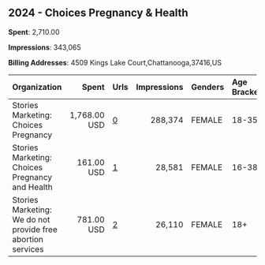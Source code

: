 ## 2024 - Choices Pregnancy & Health 
**Spent**: 2,710.00

**Impressions**: 343,065

**Billing Addresses**: 4509 Kings Lake Court,Chattanooga,37416,US

|Organization|Spent|Urls|Impressions|Genders|Age Brackets|Country Codes|
|:---|---:|:---|---:|:---|:---|:---|
|Stories Marketing: Choices Pregnancy|1,768.00 USD|[0](https://www.snap.com/political-ads/asset/069a76f28d0015031bfb2af39e674f77d343e1d0b62e53708944b137df5070e0?mediaType=mp4)|288,374|FEMALE|18-35|united states|
|Stories Marketing: Choices Pregnancy and Health|161.00 USD|[1](https://www.snap.com/political-ads/asset/07bd975a87f6aecdce2215e32ffa864163a10a0f66698e912aaf043b2598bebe?mediaType=mp4)|28,581|FEMALE|16-38|united states|
|Stories Marketing: We do not provide free abortion services|781.00 USD|[2](https://www.snap.com/political-ads/asset/bd132b0525ed16998768db06c67fcce41c7f1bebbba969dc85e1dae4fbb85870?mediaType=mp4)|26,110|FEMALE|18+|united states|
